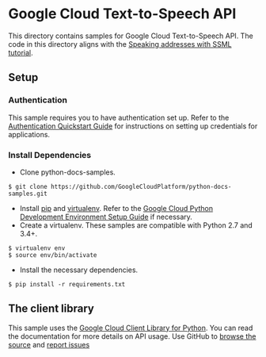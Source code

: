 # Google Cloud Text-to-Speech API

This directory contains samples for Google Cloud Text-to-Speech API. The code in this directory aligns with the [Speaking addresses with SSML tutorial](https://cloud.google.com/text-to-speech/docs/ssml-tutorial).

## Setup

### Authentication
This sample requires you to have authentication set up. Refer to the [Authentication Quickstart Guide](https://cloud.google.com/docs/authentication/getting-started) for instructions on setting up credentials for applications. 

### Install Dependencies
* Clone python-docs-samples.
```
$ git clone https://github.com/GoogleCloudPlatform/python-docs-samples.git
```
* Install [pip](https://pip.pypa.io/) and [virtualenv](https://virtualenv.pypa.io/). Refer to the [Google Cloud Python Development Environment Setup Guide](https://cloud.google.com/python/setup) if necessary.
* Create a virtualenv. These samples are compatible with Python 2.7 and 3.4+.
```
$ virtualenv env
$ source env/bin/activate
```
* Install the necessary dependencies. 
```
$ pip install -r requirements.txt
```

## The client library

This sample uses the [Google Cloud Client Library for Python](https://googlecloudplatform.github.io/google-cloud-python/). You can read the documentation for more details on API usage. Use GitHub to [browse the source](https://github.com/GoogleCloudPlatform/google-cloud-python) and [report issues](https://github.com/GoogleCloudPlatform/google-cloud-python/issues)